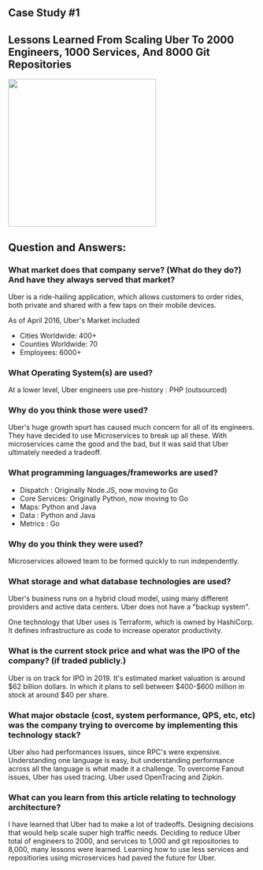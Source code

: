 ## Case Study #1 
## Lessons Learned From Scaling Uber To 2000 Engineers, 1000 Services, And 8000 Git Repositories

<img src="ITMT_430/images/uber.jpg" width="300">

## Question and Answers:
      
### What market does that company serve? (What do they do?) And have they always served that market?

<p>
Uber is a ride-hailing application, which allows customers to order rides, both private and shared with a few taps on their mobile devices. 

As of April 2016, Uber's Market included 
<ul>
<li>Cities Worldwide: 400+</li>
<li>Counties Worldwide: 70</li>
<li>Employees: 6000+</li>
</ul>
</p>

### What Operating System(s) are used?
<p>
At a lower level, Uber engineers use pre-history :   PHP (outsourced)
	
</p>

### Why do you think those were used?

<p> Uber's huge growth spurt has caused much concern for all of its engineers. They have decided to use Microservices to break up all these. With microservices came the good and the bad, but it was said that Uber ultimately needed a tradeoff. 
</p>



### What programming languages/frameworks are used?

<p>
<ul>
	<li>Dispatch : 		Originally Node.JS, now moving to Go</li>
	<li>Core Services:  Originally Python, now moving to Go</li>
	<li>Maps:	 		Python and Java</li>
	<li>Data :			Python and Java</li>
	<li>Metrics : 		Go</li>
</ul>
</p>

### Why do you think they were used?

Microservices allowed team to be formed quickly to run independently. 

### What storage and what database technologies are used?

<p> Uber's business runs on a hybrid cloud model, using many different providers and active data centers. Uber does not have a "backup system". 

One technology that Uber uses is Terraform, which is owned by HashiCorp. It defines infrastructure as code to increase operator productivity. 
	</p>

### What is the current stock price and what was the IPO of the company? (if traded publicly.)
<p>
	Uber is on track for IPO in 2019. It's estimated market valuation is around $62 billion dollars. 
	In which it plans to sell between $400-$600 million in stock at around $40 per share. 
</p>

### What major obstacle (cost, system performance, QPS, etc, etc) was the company trying to overcome by implementing this technology stack?
<p>
Uber also had performances issues, since RPC's were expensive. Understanding one language is easy, but
understanding performance across all the language is what made it a challenge. 
To overcome Fanout issues, Uber has used tracing. Uber used OpenTracing and Zipkin.
</p>

### What can you learn from this article relating to technology architecture?
<p>
	I have learned that Uber had to make a lot of tradeoffs. Designing decisions that would help scale super high traffic needs.
	Deciding to reduce Uber total of engineers to 2000, and services to 1,000 and git repositories to 8,000, many lessons were learned. Learning how to use less services and repositiories using microservices had paved the future for Uber.

</p>
